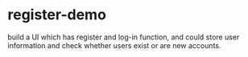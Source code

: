 # register-demo
build a UI which has register and log-in function, and could store user information and check whether users exist or are new accounts.
